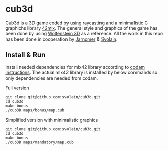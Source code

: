 # cub3d

Cub3d is a 3D game coded by using raycasting and a minimalistic C graphichs library [42mlx](https://github.com/codam-coding-college/MLX42). The general style and graphics of the game has been done by using [Wolfenstein 3D](https://fr.wikipedia.org/wiki/Wolfenstein_3D) as a reference. All the work in this repo has been done in cooperation by [Jarnomer](https://github.com/Jarnomer) & [Svolain](https://github.com/svolain).

## Install & Run

Install needed dependencies for mlx42 library according to [codam instructions](https://github.com/codam-coding-college/MLX42?tab=readme-ov-file#for-linux). The actual mlx42 library is installed by below commands so only dependencies are needed from codam.

Full version
```
git clone git@github.com:svolain/cub3d.git
cd cub3d
make bonus
./cub3D maps/bonus/map.cub
```

Simplified version with minimalistic graphics
```
git clone git@github.com:svolain/cub3d.git
cd cub3d
make bonus
./cub3D maps/mandatory/map.cub 
```